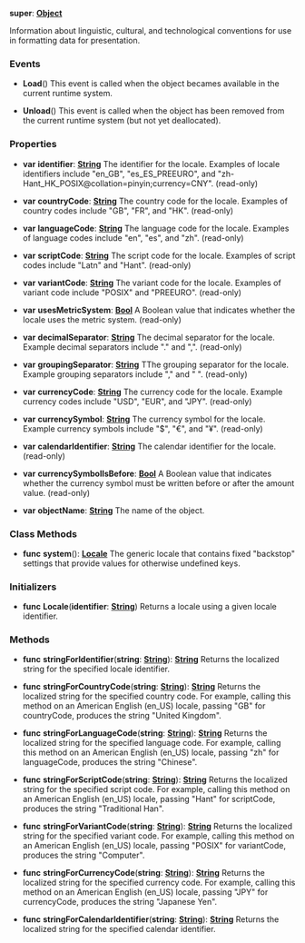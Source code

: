 **super**: **[Object](Object.md)**

Information about linguistic, cultural, and technological conventions for use in formatting data for presentation.

### Events

* **Load**()
This event is called when the object becames available in the current runtime system.

* **Unload**()
This event is called when the object has been removed from the current runtime system (but not yet deallocated).



### Properties

* **var** **identifier**: **[String](../gravity/types.md)**
The identifier for the locale. Examples of locale identifiers include "en_GB", "es_ES_PREEURO", and "zh-Hant_HK_POSIX@collation=pinyin;currency=CNY". \(read-only\)

* **var** **countryCode**: **[String](../gravity/types.md)**
The country code for the locale. Examples of country codes include "GB", "FR", and "HK". \(read-only\)

* **var** **languageCode**: **[String](../gravity/types.md)**
The language code for the locale. Examples of language codes include "en", "es", and "zh". \(read-only\)

* **var** **scriptCode**: **[String](../gravity/types.md)**
The script code for the locale. Examples of script codes include "Latn" and "Hant". \(read-only\)

* **var** **variantCode**: **[String](../gravity/types.md)**
The variant code for the locale. Examples of variant code include "POSIX" and "PREEURO". \(read-only\)

* **var** **usesMetricSystem**: **[Bool](../gravity/types.md)**
A Boolean value that indicates whether the locale uses the metric system. \(read-only\)

* **var** **decimalSeparator**: **[String](../gravity/types.md)**
The decimal separator for the locale. Example decimal separators include "." and ",". \(read-only\)

* **var** **groupingSeparator**: **[String](../gravity/types.md)**
TThe grouping separator for the locale. Example grouping separators include "," and " ". \(read-only\)

* **var** **currencyCode**: **[String](../gravity/types.md)**
The currency code for the locale. Example currency codes include "USD", "EUR", and "JPY". \(read-only\)

* **var** **currencySymbol**: **[String](../gravity/types.md)**
The currency symbol for the locale. Example currency symbols include "$", "€", and "¥". \(read-only\)

* **var** **calendarIdentifier**: **[String](../gravity/types.md)**
The calendar identifier for the locale. \(read-only\)

* **var** **currencySymbolIsBefore**: **[Bool](../gravity/types.md)**
A Boolean value that indicates whether the currency symbol must be written before or after the amount value. \(read-only\)

* **var** **objectName**: **[String](../gravity/types.md)**
The name of the object.



### Class Methods

* **func** **system**(): <strong>[Locale](Locale.md)</strong> 
The generic locale that contains fixed "backstop" settings that provide values for otherwise undefined keys.



### Initializers

* **func** **Locale**(**identifier**: **[String](../gravity/types.md)**)
Returns a locale using a given locale identifier.



### Methods

* **func** **stringForIdentifier**(**string**: **[String](../gravity/types.md)**): <strong>[String](../gravity/types.md)</strong> 
Returns the localized string for the specified locale identifier.

* **func** **stringForCountryCode**(**string**: **[String](../gravity/types.md)**): <strong>[String](../gravity/types.md)</strong> 
Returns the localized string for the specified country code. For example, calling this method on an American English (en_US) locale, passing "GB" for countryCode, produces the string "United Kingdom".

* **func** **stringForLanguageCode**(**string**: **[String](../gravity/types.md)**): <strong>[String](../gravity/types.md)</strong> 
Returns the localized string for the specified language code. For example, calling this method on an American English (en_US) locale, passing "zh" for languageCode, produces the string "Chinese".

* **func** **stringForScriptCode**(**string**: **[String](../gravity/types.md)**): <strong>[String](../gravity/types.md)</strong> 
Returns the localized string for the specified script code. For example, calling this method on an American English (en_US) locale, passing "Hant" for scriptCode, produces the string "Traditional Han".

* **func** **stringForVariantCode**(**string**: **[String](../gravity/types.md)**): <strong>[String](../gravity/types.md)</strong> 
Returns the localized string for the specified variant code. For example, calling this method on an American English (en_US) locale, passing "POSIX" for variantCode, produces the string "Computer".

* **func** **stringForCurrencyCode**(**string**: **[String](../gravity/types.md)**): <strong>[String](../gravity/types.md)</strong> 
Returns the localized string for the specified currency code. For example, calling this method on an American English (en_US) locale, passing "JPY" for currencyCode, produces the string "Japanese Yen".

* **func** **stringForCalendarIdentifier**(**string**: **[String](../gravity/types.md)**): <strong>[String](../gravity/types.md)</strong> 
Returns the localized string for the specified calendar identifier.





